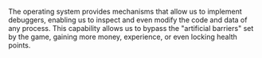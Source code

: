 The operating system provides mechanisms that allow us to implement debuggers, enabling us to inspect and even modify the code and data of any process. This capability allows us to bypass the "artificial barriers" set by the game, gaining more money, experience, or even locking health points.
